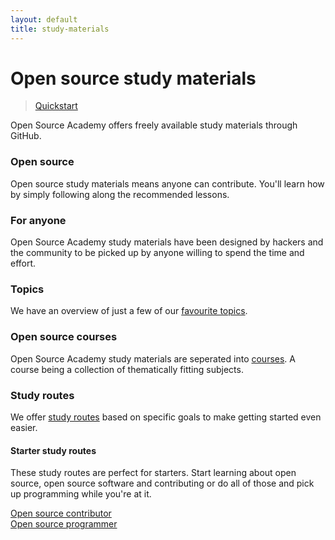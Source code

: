 ```yaml
---
layout: default
title: study-materials
---
```

# Open source study materials
> [Quickstart](/study/quickstart)

Open Source Academy offers freely available study materials through GitHub.

### Open source
Open source study materials means anyone can contribute. You'll learn how by simply following along the recommended lessons.

### For anyone
Open Source Academy study materials have been designed by hackers and the community to be picked up by anyone willing to spend the time and effort.

### Topics
We have an overview of just a few of our [favourite topics](/study/topics).

### Open source courses
Open Source Academy study materials are seperated into [courses](/category/courses). A course being a collection of thematically fitting subjects.

### Study routes
We offer [study routes](/category/routes#offerings) based on specific goals to make getting started even easier.

#### Starter study routes
These study routes are perfect for starters. Start learning about open source, open source software and contributing or do all of those and pick up programming while you're at it.

[Open source contributor](/category/routes/contributor.md)  
[Open source programmer](/category/routes/programmer.md)  

